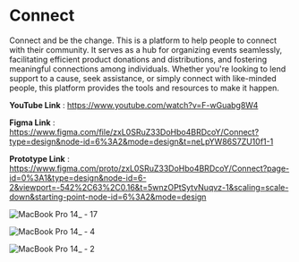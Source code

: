 # Connect
Connect and be the change.
This is a platform to help people to connect with their community. It serves as a hub for organizing events seamlessly, facilitating efficient product donations and distributions, and fostering meaningful connections among individuals. Whether you're looking to lend support to a cause, seek assistance, or simply connect with like-minded people, this platform provides the tools and resources to make it happen.

**YouTube Link** : https://www.youtube.com/watch?v=F-wGuabg8W4

**Figma Link** : https://www.figma.com/file/zxL0SRuZ33DoHbo4BRDcoY/Connect?type=design&node-id=6%3A2&mode=design&t=neLpYW86S7ZU10f1-1

**Prototype Link** : https://www.figma.com/proto/zxL0SRuZ33DoHbo4BRDcoY/Connect?page-id=0%3A1&type=design&node-id=6-2&viewport=-542%2C63%2C0.16&t=5wnzOPtSytvNuqvz-1&scaling=scale-down&starting-point-node-id=6%3A2&mode=design

![MacBook Pro 14_ - 17](https://github.com/ShivamRani/Connect/assets/83000202/eb662a32-64ad-4967-97c1-6c17142e17d1) 

![MacBook Pro 14_ - 4](https://github.com/ShivamRani/Connect/assets/83000202/87b629aa-c275-443c-87dd-ef9a7ff6b59d)

![MacBook Pro 14_ - 2](https://github.com/ShivamRani/Connect/assets/83000202/8ada6480-026a-44a6-9fc6-5ea2c7129d0c)

